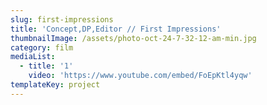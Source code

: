 ```yaml
---
slug: first-impressions
title: 'Concept,DP,Editor // First Impressions'
thumbnailImage: /assets/photo-oct-24-7-32-12-am-min.jpg
category: film
mediaList:
  - title: '1'
    video: 'https://www.youtube.com/embed/FoEpKtl4yqw'
templateKey: project
---
```



